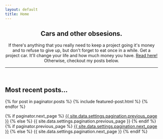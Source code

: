 ```yaml
---
layout: default
title: Home
---
```

<center><h2>Cars and other obsesions.</h2>
<p>
If there's anything that you really need to keep a project going it's money and to refuse to give up, but don't forget to eat once in a while. Get a project car. It'll change your life and how much money you have.  <a href="https://sudoyashi.github.io/Joshis-Garage/firstprojectcar">Read here!</a> Otherwise, checkout my posts below.
</p>

</center>

<hr>
<br>
<h2> Most recent posts...</h2>

{% for post in paginator.posts %}
  {% include featured-post.html %}
{% endfor %}

<!-- Pagination links -->
<div class="pagination">
  {% if paginator.next_page %}
    <a class="pagination-button pagination-active next" href="{{ site.github.url }}{{ paginator.next_page_path }}">{{ site.data.settings.pagination.previous_page }}</a>
  {% else %}
    <span class="pagination-button">{{ site.data.settings.pagination.previous_page }}</span>
  {% endif %}
  {% if paginator.previous_page %}
    <a class="pagination-button pagination-active" href="{{ site.baseurl }}{{ paginator.previous_page_path }}">{{ site.data.settings.pagination.next_page }}</a>
  {% else %}
    <span class="pagination-button">{{ site.data.settings.pagination.next_page }}</span>
  {% endif %}
</div>
